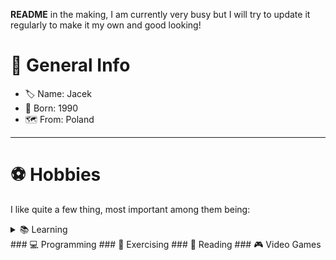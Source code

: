 **README** in the making, I am currently very busy but I will try to update it regularly to make it my own and good looking!

# 📄 General Info
- 🏷 Name: Jacek
- 🍼 Born: 1990
- 🗺 From: Poland

---

# ⚽️ Hobbies

I like quite a few thing, most important among them being:

<details>
    <summary>📚 Learning</summary>
</details>
### 💻 Programming
### 🥊 Exercising
### 📖 Reading
### 🎮 Video Games